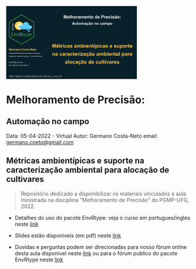 <img align="center" src="/PGMP.png" width="70%" height="70%">

# Melhoramento de Precisão:

## Automação no campo

Data: 05-04-2022 - Virtual
Autor: Germano Costa-Neto
email: germano.cneto@gmail.com


## Métricas ambientípicas e suporte na caracterização ambiental para alocação de cultivares

> Repositório dedicado a disponibilizar os materiais vinculados a aula ministrada na disciplina "Melhoramento de Precisão" do PGMP-UFG, 2022.

* Detalhes do uso do pacote EnvRtype: veja o curso em portugues/ingles neste [link](https://github.com/gcostaneto/Enviromics_Curso_PT)

* Slides estão disponiveis (em pdf) neste [link](https://github.com/gcostaneto/Melhoramento_de_precisao_UFG/blob/main/Melhoramento_de_precisao_UFG_22.pdf)

* Duvidas e perguntas podem ser direcionadas para nosso fórum online desta aula disponivel neste [link](https://groups.google.com/g/melhoramento_precisao_envirotyping) ou para o fórum publico do pacote EnvRtype neste [link](https://groups.google.com/u/1/g/envrtype?pli=1)
